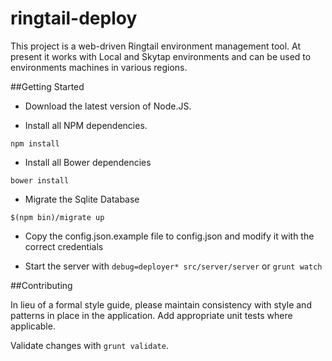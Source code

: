 ringtail-deploy
===============

This project is a web-driven Ringtail environment management tool. At present it works with Local and Skytap environments and can be used to environments machines in various regions.

##Getting Started

* Download the latest version of Node.JS.

* Install all NPM dependencies.
```
npm install
```

* Install all Bower dependencies
```
bower install
```

* Migrate the Sqlite Database
```
$(npm bin)/migrate up
```

* Copy the config.json.example file to config.json and modify it with the correct credentials

* Start the server with `debug=deployer* src/server/server` or `grunt watch`

##Contributing

In lieu of a formal style guide, please maintain consistency with style and patterns in place in the application. Add appropriate unit tests where applicable.

Validate changes with `grunt validate`.



